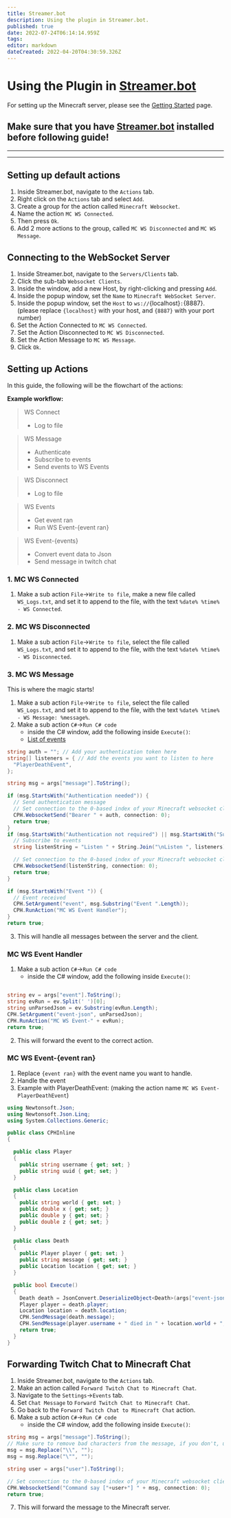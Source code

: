 ```yaml
---
title: Streamer.bot
description: Using the plugin in Streamer.bot.
published: true
date: 2022-07-24T06:14:14.959Z
tags: 
editor: markdown
dateCreated: 2022-04-20T04:30:59.326Z
---
```


# Using the Plugin in [Streamer.bot](https://streamer.bot/)

For setting up the Minecraft server, please see the [Getting Started](/integrated-games/minecraft/getting-started) page.

## Make sure that you have [Streamer.bot](https://streamer.bot/) installed before following guide!

---

---

## Setting up default actions

1. Inside Streamer.bot, navigate to the `Actions` tab.
2. Right click on the `Actions` tab and select `Add`.
3. Create a group for the action called `Minecraft Websocket`.
4. Name the action `MC WS Connected`.
5. Then press `Ok`.
6. Add 2 more actions to the group, called `MC WS Disconnected` and `MC WS Message`.

## Connecting to the WebSocket Server

1. Inside Streamer.bot, navigate to the `Servers/Clients` tab.
2. Click the sub-tab `Websocket Clients`.
3. Inside the window, add a new Host, by right-clicking and pressing `Add`.
4. Inside the popup window, set the `Name` to `Minecraft WebSocket Server`.
5. Inside the popup window, set the `Host` to `ws://`{localhost}`:`{8887}. (please replace `{localhost}` with your host, and `{8887}` with your port number)
6. Set the Action Connected to `MC WS Connected`.
7. Set the Action Disconnected to `MC WS Disconnected`.
8. Set the Action Message to `MC WS Message`.
9. Click `Ok`.

## Setting up Actions

In this guide, the following will be the flowchart of the actions:

**Example workflow:**

> WS Connect
>
> - Log to file

> WS Message
>
> - Authenticate
> - Subscribe to events
> - Send events to WS Events

> WS Disconnect
>
> - Log to file

> WS Events
>
> - Get event ran
> - Run WS Event-{event ran}

> WS Event-{events}
>
> - Convert event data to Json
> - Send message in twitch chat

### 1. MC WS Connected

1. Make a sub action `File`->`Write to file`, make a new file called `WS_Logs.txt`, and set it to append to the file, with the text `%date% %time% - WS Connected`.

### 2. MC WS Disconnected

1. Make a sub action `File`->`Write to file`, select the file called `WS_Logs.txt`, and set it to append to the file, with the text `%date% %time% - WS Disconnected`.

### 3. MC WS Message

This is where the magic starts!

1. Make a sub action `File`->`Write to file`, select the file called `WS_Logs.txt`, and set it to append to the file, with the text `%date% %time% - WS Message: %message%`.
2. Make a sub action `C#`->`Run C# code`
   - inside the C# window, add the following inside `Execute()`:
   - [List of events](/integrated-games/minecraft/events)

```cs
string auth = ""; // Add your authentication token here
string[] listeners = { // Add the events you want to listen to here
  "PlayerDeathEvent",
};

string msg = args["message"].ToString();

if (msg.StartsWith("Authentication needed")) {
  // Send authentication message
  // Set connection to the 0-based index of your Minecraft websocket client.
  CPH.WebsocketSend("Bearer " + auth, connection: 0);
  return true;
}
if (msg.StartsWith("Authentication not required") || msg.StartsWith("Successfully Authenticated")) {
  // Subscribe to events
  string listenString = "Listen " + String.Join("\nListen ", listeners);

  // Set connection to the 0-based index of your Minecraft websocket client.
  CPH.WebsocketSend(listenString, connection: 0);
  return true;
}

if (msg.StartsWith("Event ")) {
  // Event received
  CPH.SetArgument("event", msg.Substring("Event ".Length));
  CPH.RunAction("MC WS Event Handler");
}
return true;
```

3. This will handle all messages between the server and the client.

### MC WS Event Handler

1. Make a sub action `C#`->`Run C# code`
   - inside the C# window, add the following inside `Execute()`:

```cs

string ev = args["event"].ToString();
string evRun = ev.Split(' ')[0];
string unParsedJson = ev.Substring(evRun.Length);
CPH.SetArgument("event-json", unParsedJson);
CPH.RunAction("MC WS Event-" + evRun);
return true;
```

2. This will forward the event to the correct action.

### MC WS Event-{event ran}

1. Replace `{event ran}` with the event name you want to handle.
2. Handle the event
3. Example with PlayerDeathEvent: (making the action name `MC WS Event-PlayerDeathEvent`)

```cs
using Newtonsoft.Json;
using Newtonsoft.Json.Linq;
using System.Collections.Generic;

public class CPHInline
{

  public class Player
  {
    public string username { get; set; }
    public string uuid { get; set; }
  }

  public class Location
  {
    public string world { get; set; }
    public double x { get; set; }
    public double y { get; set; }
    public double z { get; set; }
  }

  public class Death
  {
    public Player player { get; set; }
    public string message { get; set; }
    public Location location { get; set; }
  }

  public bool Execute()
  {
    Death death = JsonConvert.DeserializeObject<Death>(args["event-json"].ToString());
    Player player = death.player;
    Location location = death.location;
    CPH.SendMessage(death.message);
    CPH.SendMessage(player.username + " died in " + location.world + ", at " + location.x + ", " + location.y + ", " + location.z);
    return true;
  }
}
```

## Forwarding Twitch Chat to Minecraft Chat

1. Inside Streamer.bot, navigate to the `Actions` tab.
2. Make an action called `Forward Twitch Chat to Minecraft Chat`.
3. Navigate to the `Settings`->`Events` tab.
4. Set `Chat Message` to `Forward Twitch Chat to Minecraft Chat`.
5. Go back to the `Forward Twitch Chat to Minecraft Chat` action.
6. Make a sub action `C#`->`Run C# code`
   - inside the C# window, add the following inside `Execute()`:

```cs
string msg = args["message"].ToString();
// Make sure to remove bad characters from the message, if you don't, users can break out of tellraw, and other commands
msg = msg.Replace("\\", "");
msg = msg.Replace("\"", "");

string user = args["user"].ToString();

// Set connection to the 0-based index of your Minecraft websocket client.
CPH.WebsocketSend("Command say ["+user+"] " + msg, connection: 0);
return true;
```

7. This will forward the message to the Minecraft server.
